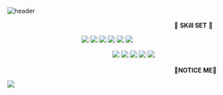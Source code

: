 ![header](https://capsule-render.vercel.app/api?type=soft&color=gradient&text=%20SHINDONGMIN%20%20&height=200&fontSize=70)

　　　　　　　　　　　　　　　　　　　　　　　　　　　:hammer: <b>SKill SET</b> :hammer:

　　　　　　　　　　　　<img src="https://img.shields.io/badge/JAVA-007396?style=for-the-badge&logo=java&logoColor=white"> <img src="https://img.shields.io/badge/Spring-6DB33F?style=for-the-badge&logo=Spring&logoColor=white"> <img src="https://img.shields.io/badge/oracle-F80000?style=for-the-badge&logo=oracle&logoColor=white">
<img src="https://img.shields.io/badge/mysql-4479A1?style=for-the-badge&logo=mysql&logoColor=white"> <img src="https://img.shields.io/badge/javascript-F7DF1E?style=for-the-badge&logo=javascript&logoColor=black"> <img src="https://img.shields.io/badge/jquery-0769AD?style=for-the-badge&logo=jquery&logoColor=white"> 


　　　　　　　　　　　　　　　　　<img src="https://img.shields.io/badge/html-E34F26?style=for-the-badge&logo=html5&logoColor=white"> <img src="https://img.shields.io/badge/css-1572B6?style=for-the-badge&logo=css3&logoColor=white"> <img src="https://img.shields.io/badge/github-181717?style=for-the-badge&logo=github&logoColor=white"> <img src="https://img.shields.io/badge/hibernate-808080?style=for-the-badge&logo=hibernate&logoColor=black"> <img src="https://img.shields.io/badge/jpa-808080?style=for-the-badge&logo=jpa&logoColor=black">
                 
                 
　　　　　　　　　　　　　　　　　　　　　　　　　　　🌱<b>NOTICE ME</b>🌱

<a href="https://www.notion.so/Portfolio-725dbc1f8ed84628a48faa9d2e9226fc" target="_blank"><img src="https://img.shields.io/badge/notion-000000?style=flat-square&logo=notion&logoColor=white"/></a>





<!--
**MAVOTUNA/MAVOTUNA** is a ✨ _special_ ✨ repository because its `README.md` (this file) appears on your GitHub profile.

Here are some ideas to get you started:

- 🔭 I’m currently working on ...
- 🌱 I’m currently learning ...
- 👯 I’m looking to collaborate on ...
- 🤔 I’m looking for help with ...
- 💬 Ask me about ...
- 📫 How to reach me: ...
- 😄 Pronouns: ...
- ⚡ Fun fact: ...
-->
